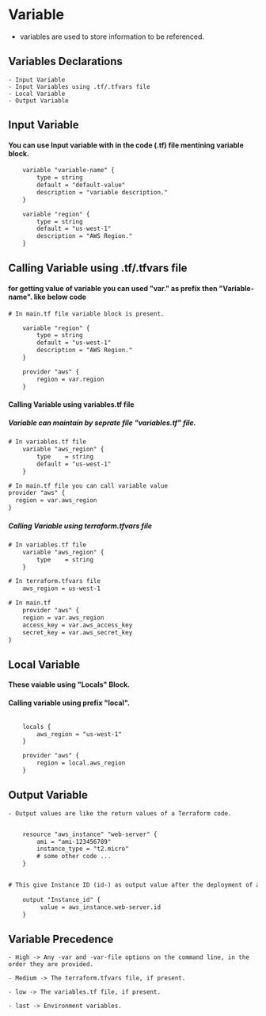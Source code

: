 # Variable

- variables are used to store information to be referenced. 

## Variables Declarations

    - Input Variable
    - Input Variables using .tf/.tfvars file
    - Local Variable
    - Output Variable

## Input Variable

#### You can use Input variable with in the code (.tf) file mentining variable block.
```HTML
    variable "variable-name" {
        type = string
        default = "default-value"
        description = "variable description."
    }

    variable "region" {
        type = string
        default = "us-west-1"
        description = "AWS Region."
    }
```
## Calling Variable using .tf/.tfvars file

#### for getting value of variable you can used "var." as prefix then "Variable-name". like below code 
```HTML
# In main.tf file variable block is present.

    variable "region" {
        type = string
        default = "us-west-1"
        description = "AWS Region."
    }

    provider "aws" {
        region = var.region
    }
```

#### Calling Variable using variables.tf file
#####  Variable can maintain by seprate file "variables.tf" file. 

```HTML
# In variables.tf file
    variable "aws_region" {
        type    = string
        default = "us-west-1" 
    }

# In main.tf file you can call variable value 
provider "aws" {
  region = var.aws_region  
}

```

##### Calling Variable using terraform.tfvars file

```HTML
# In variables.tf file
    variable "aws_region" {
        type    = string
    }

# In terraform.tfvars file
    aws_region = us-west-1

# In main.tf
    provider "aws" {
    region = var.aws_region   
    access_key = var.aws_access_key
    secret_key = var.aws_secret_key
}
```


## Local Variable

#### These vaiable using "Locals" Block.
#### Calling variable using prefix "local".

```HTML

    locals {
        aws_region = "us-west-1"
    }

    provider "aws" {
        region = local.aws_region  
    }

```

## Output Variable

    - Output values are like the return values of a Terraform code.

```HTML

    resource "aws_instance" "web-server" {
        ami = "ami-123456789"
        instance_type = "t2.micro"
        # some other code ...  
    }


# This give Instance ID (id-) as output value after the deployment of above resource.
    
    output "Instance_id" {
         value = aws_instance.web-server.id
    }
```


## Variable Precedence

    - High -> Any -var and -var-file options on the command line, in the order they are provided.

    - Medium -> The terraform.tfvars file, if present.
    
    - low -> The variables.tf file, if present.
    
    - last -> Environment variables. 